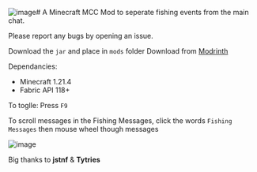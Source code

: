 ![image](https://github.com/user-attachments/assets/888383ad-68f9-46d1-acd3-51f9bb15b4b6)# A Minecraft MCC Mod to seperate fishing events from the main chat. 

Please report any bugs by opening an issue.  

Download the `jar` and place in `mods` folder
Download from [Modrinth](https://modrinth.com/mod/mcc-fishing-messages-mod)

Dependancies:
  - Minecraft 1.21.4
  - Fabric API 118+

To toglle: Press `F9`

To scroll messages in the Fishing Messages, click the words `Fishing Messages` then mouse wheel though messages 

![image](https://github.com/user-attachments/assets/7e5eb5ba-0950-4de7-9efb-0efcb7596142)

Big thanks to **jstnf** & **Tytries**
